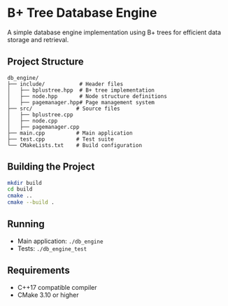 # B+ Tree Database Engine

A simple database engine implementation using B+ trees for efficient data storage and retrieval.

## Project Structure

```
db_engine/
├── include/           # Header files
│   ├── bplustree.hpp  # B+ tree implementation
│   ├── node.hpp       # Node structure definitions
│   ├── pagemanager.hpp# Page management system
├── src/              # Source files
│   ├── bplustree.cpp
│   ├── node.cpp
│   ├── pagemanager.cpp
├── main.cpp          # Main application
├── test.cpp          # Test suite
└── CMakeLists.txt    # Build configuration
```

## Building the Project

```bash
mkdir build
cd build
cmake ..
cmake --build .
```

## Running

- Main application: `./db_engine`
- Tests: `./db_engine_test`

## Requirements

- C++17 compatible compiler
- CMake 3.10 or higher 